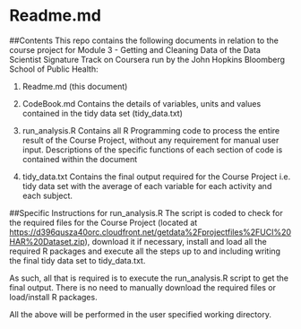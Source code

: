 # Readme.md

##Contents
This repo contains the following documents in relation to the course project for Module 3 - Getting and Cleaning Data of the Data Scientist Signature Track on Coursera run by the John Hopkins Bloomberg School of Public Health:

1. Readme.md (this document)

2. CodeBook.md
Contains the details of variables, units and values contained in the tidy data set (tidy_data.txt)

3. run_analysis.R
Contains all R Programming code to process the entire result of the Course Project, without any requirement for manual user input. Descriptions of the specific functions of each section of code is contained within the document

4. tidy_data.txt
Contains the final output required for the Course Project i.e. tidy data set with the average of each variable for each activity and each subject.

##Specific Instructions for run_analysis.R
The script is coded to check for the required files for the Course Project (located at https://d396qusza40orc.cloudfront.net/getdata%2Fprojectfiles%2FUCI%20HAR%20Dataset.zip), download it if necessary, install and load all the required R packages and execute all the steps up to and including writing the final tidy data set to tidy_data.txt.

As such, all that is required is to execute the run_analysis.R script to get the final output. There is no need to manually download the required files or load/install R packages.

All the above will be performed in the user specified working directory.
